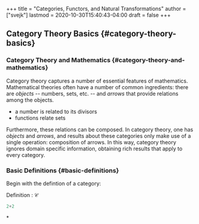 +++
title = "Categories, Functors, and Natural Transformations"
author = ["svejk"]
lastmod = 2020-10-30T15:40:43-04:00
draft = false
+++

## Category Theory Basics {#category-theory-basics}


### Category Theory and Mathematics {#category-theory-and-mathematics}

Category theory captures a number of essential features of mathematics. Mathematical theories often have a number of common ingredients: there are _objects_ -- numbers, sets, etc. -- and _arrows_ that provide relations among the objects.

-   a number is related to its divisors
-   functions relate sets

Furthermore, these relations can be composed.  In category theory, one has _objects_ and _arrows_, and results about these categories only make use of a single operation: composition of arrows. In this way, category theory ignores domain specific information, obtaining rich results that apply to every category.


### Basic Definitions {#basic-definitions}

Begin with the defintion of a category:

Definition  : $\mathcal{C}$

```haskell
2+2
```

\*
